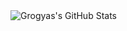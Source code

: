 <img align="left" alt="Grogyas's GitHub Stats" src="https://grogystats.vercel.app/api?username=Grogyas&show_icons=true&hide_border=true&theme=radical" />
